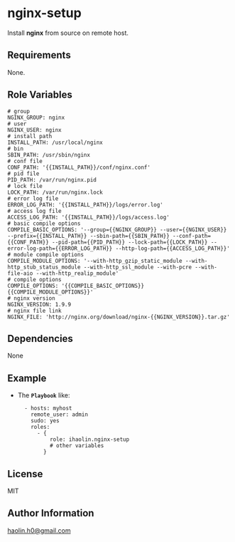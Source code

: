nginx-setup
=========
Install **nginx** from source on remote host.

Requirements
------------

None.

Role Variables
--------------
	
	# group
	NGINX_GROUP: nginx
	# user
	NGINX_USER: nginx
	# install path
	INSTALL_PATH: /usr/local/nginx
	# bin
	SBIN_PATH: /usr/sbin/nginx
	# conf file
	CONF_PATH: '{{INSTALL_PATH}}/conf/nginx.conf'
	# pid file 
	PID_PATH: /var/run/nginx.pid
	# lock file
	LOCK_PATH: /var/run/nginx.lock
	# error log file
	ERROR_LOG_PATH: '{{INSTALL_PATH}}/logs/error.log'
	# access log file
	ACCESS_LOG_PATH: '{{INSTALL_PATH}}/logs/access.log'
	# basic compile options
	COMPILE_BASIC_OPTIONS: '--group={{NGINX_GROUP}} --user={{NGINX_USER}} --prefix={{INSTALL_PATH}} --sbin-path={{SBIN_PATH}} --conf-path={{CONF_PATH}} --pid-path={{PID_PATH}} --lock-path={{LOCK_PATH}} --error-log-path={{ERROR_LOG_PATH}} --http-log-path={{ACCESS_LOG_PATH}}'
	# module compile options
	COMPILE_MODULE_OPTIONS: '--with-http_gzip_static_module --with-http_stub_status_module --with-http_ssl_module --with-pcre --with-file-aio --with-http_realip_module'
	# compile options
	COMPILE_OPTIONS: '{{COMPILE_BASIC_OPTIONS}} {{COMPILE_MODULE_OPTIONS}}'
	# nginx version
	NGINX_VERSION: 1.9.9
	# nginx file link
	NGINX_FILE: 'http://nginx.org/download/nginx-{{NGINX_VERSION}}.tar.gz'

Dependencies
------------

None

Example
----------------

+ The **``Playbook``** like:

		- hosts: myhost 
		  remote_user: admin 
		  sudo: yes
		  roles:
		    - {
			    role: ihaolin.nginx-setup
			    # other variables
		      }
		       		  	   
		  	   
		    
License
-------

MIT

Author Information
------------------

[haolin.h0@gmail.com](mailto:haolin.h0@gmail.com)